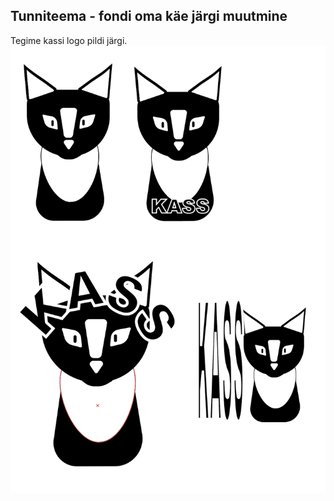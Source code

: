 ## Tunniteema - fondi oma käe järgi muutmine
Tegime kassi logo pildi järgi.
![Font minu käe järgi](./images/pilt4.png)
